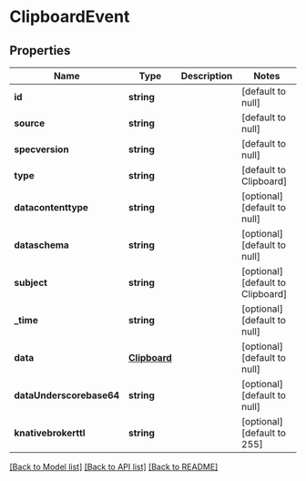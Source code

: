 # ClipboardEvent

## Properties
Name | Type | Description | Notes
------------ | ------------- | ------------- | -------------
**id** | **string** |  | [default to null]
**source** | **string** |  | [default to null]
**specversion** | **string** |  | [default to null]
**type** | **string** |  | [default to Clipboard]
**datacontenttype** | **string** |  | [optional] [default to null]
**dataschema** | **string** |  | [optional] [default to null]
**subject** | **string** |  | [optional] [default to Clipboard]
**_time** | **string** |  | [optional] [default to null]
**data** | [**Clipboard**](Clipboard.md) |  | [optional] [default to null]
**dataUnderscorebase64** | **string** |  | [optional] [default to null]
**knativebrokerttl** | **string** |  | [optional] [default to 255]

[[Back to Model list]](../README.md#documentation-for-models) [[Back to API list]](../README.md#documentation-for-api-endpoints) [[Back to README]](../README.md)


